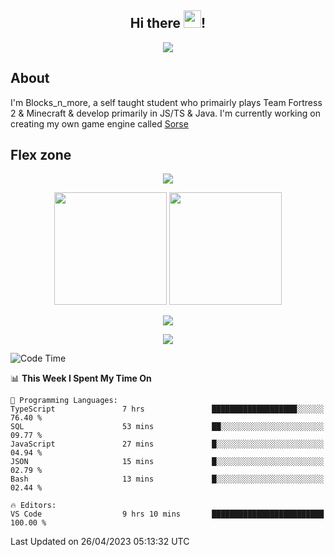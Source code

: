 <h2 align="center">
  Hi there <img src="https://media.giphy.com/media/hvRJCLFzcasrR4ia7z/giphy.gif" width="28">!
</h2>

<p align="center">
  <img src="https://forthebadge.com/images/badges/0-percent-optimized.svg">
</p>

## About
I'm Blocks_n_more, a self taught student who primairly plays Team Fortress 2 & Minecraft & develop primarily in JS/TS & Java. I'm currently working on creating my own game engine called [Sorse](https://github.com/Wave-Studio/sorse2)

## Flex zone
<p align="center">
 <img src="https://github-profile-summary-cards.vercel.app/api/cards/profile-details?username=Blocksnmore&theme=github_dark">
</p>
<p align="center">
 <img height="180em" src="https://github-readme-stats-git-masterrstaa-rickstaa.vercel.app/api?username=Blocksnmore&show_icons=true&theme=dark&hide_border=true">
 <img height="180em" src="https://github-readme-stats-git-masterrstaa-rickstaa.vercel.app/api/top-langs/?username=Blocksnmore&layout=compact&theme=dark&hide_border=true"> 
</p>
<p align="center">
 <img src="https://github-readme-streak-stats.herokuapp.com/?user=Blocksnmore&theme=dark&hide_border=true">
</p>
<p align="center">
 <img src="https://github-readme-activity-graph.cyclic.app/graph?username=Blocksnmore&theme=github&hide_border=true"> 
</p>

<!--START_SECTION:waka-->
![Code Time](http://img.shields.io/badge/Code%20Time-500%20hrs%2033%20mins-blue)

📊 **This Week I Spent My Time On** 

```text
💬 Programming Languages: 
TypeScript               7 hrs               ███████████████████░░░░░░   76.40 % 
SQL                      53 mins             ██░░░░░░░░░░░░░░░░░░░░░░░   09.77 % 
JavaScript               27 mins             █░░░░░░░░░░░░░░░░░░░░░░░░   04.94 % 
JSON                     15 mins             █░░░░░░░░░░░░░░░░░░░░░░░░   02.79 % 
Bash                     13 mins             █░░░░░░░░░░░░░░░░░░░░░░░░   02.44 % 

🔥 Editors: 
VS Code                  9 hrs 10 mins       █████████████████████████   100.00 % 
```


 Last Updated on 26/04/2023 05:13:32 UTC
<!--END_SECTION:waka-->
